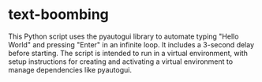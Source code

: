 # text-boombing
This Python script uses the pyautogui library to automate typing "Hello World" and pressing "Enter" in an infinite loop. It includes a 3-second delay before starting. The script is intended to run in a virtual environment, with setup instructions for creating and activating a virtual environment to manage dependencies like pyautogui.
